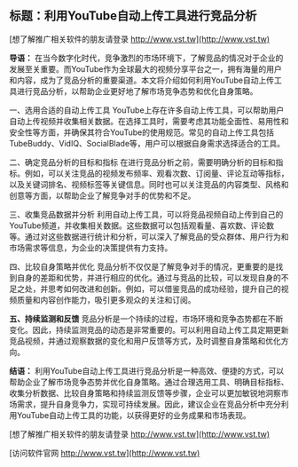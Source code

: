 ## **标题：利用YouTube自动上传工具进行竞品分析**

[想了解推广相关软件的朋友请登录 http://www.vst.tw](http://www.vst.tw)

**导语：**
在当今数字化时代，竞争激烈的市场环境下，了解竞品的情况对于企业的发展至关重要。而YouTube作为全球最大的视频分享平台之一，拥有海量的用户和内容，成为了竞品分析的重要渠道。本文将介绍如何利用YouTube自动上传工具进行竞品分析，以帮助企业更好地了解市场竞争态势和优化自身策略。

一、选用合适的自动上传工具
YouTube上存在许多自动上传工具，可以帮助用户自动上传视频并收集相关数据。在选择工具时，需要考虑其功能全面性、易用性和安全性等方面，并确保其符合YouTube的使用规范。常见的自动上传工具包括TubeBuddy、VidIQ、SocialBlade等，用户可以根据自身需求选择适合的工具。

二、确定竞品分析的目标和指标
在进行竞品分析之前，需要明确分析的目标和指标。例如，可以关注竞品的视频发布频率、观看次数、订阅量、评论互动等指标，以及关键词排名、视频标签等关键信息。同时也可以关注竞品的内容类型、风格和创意等方面，以帮助企业了解竞争对手的优势和不足。

三、收集竞品数据并分析
利用自动上传工具，可以将竞品视频自动上传到自己的YouTube频道，并收集相关数据。这些数据可以包括观看量、喜欢数、评论数等。通过对这些数据进行统计和分析，可以深入了解竞品的受众群体、用户行为和市场需求等信息，为企业的决策提供有力支持。

四、比较自身策略并优化
竞品分析不仅仅是了解竞争对手的情况，更重要的是找到自身的差距和优势，并进行相应的优化。通过与竞品的比较，可以发现自身的不足之处，并思考如何改进和创新。例如，可以借鉴竞品的成功经验，提升自己的视频质量和内容创作能力，吸引更多观众的关注和订阅。

**五、持续监测和反馈**
竞品分析是一个持续的过程，市场环境和竞争态势都在不断变化。因此，持续监测竞品的动态是非常重要的。可以利用自动上传工具定期更新竞品视频，并通过观察数据的变化和用户反馈等方式，及时调整自身策略和优化方向。

**结语：**
利用YouTube自动上传工具进行竞品分析是一种高效、便捷的方式，可以帮助企业了解市场竞争态势并优化自身策略。通过合理选用工具、明确目标指标、收集分析数据、比较自身策略和持续监测反馈等步骤，企业可以更加敏锐地洞察市场需求，提升自身竞争力，实现可持续发展。因此，建议企业在竞品分析中充分利用YouTube自动上传工具的功能，以获得更好的业务成果和市场表现。

[想了解推广相关软件的朋友请登录 http://www.vst.tw](http://www.vst.tw)


[访问软件官网 http://www.vst.tw](http://www.vst.tw)
